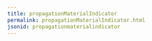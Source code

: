 ```yaml
---
title: propagationMaterialIndicator
permalink: propagationMaterialIndicator.html
jsonid: propagationmaterialindicator
---
```

